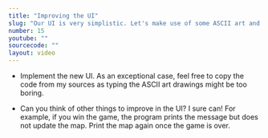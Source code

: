 ```yaml
---
title: "Improving the UI"
slug: "Our UI is very simplistic. Let's make use of some ASCII art and make the UI a little bit more attractive."
number: 15
youtube: ""
sourcecode: ""
layout: video
---
```


* Implement the new UI. As an exceptional case, feel free to copy the code from my sources as typing the ASCII art drawings might be too boring.


* Can you think of other things to improve in the UI? I sure can! For example, if you win the game, the program prints the message but does not update the map. Print the map again once the game is over.




